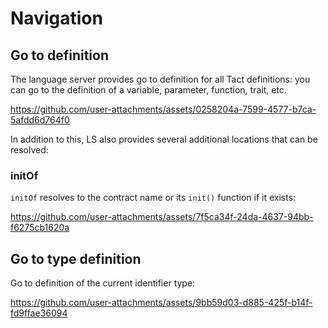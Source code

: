 # Navigation

## Go to definition

The language server provides go to definition for all Tact definitions: you can go to the definition of a variable,
parameter, function, trait, etc.

https://github.com/user-attachments/assets/0258204a-7599-4577-b7ca-5afdd6d764f0

In addition to this, LS also provides several additional locations that can be resolved:

### initOf

`initOf` resolves to the contract name or its `init()` function if it exists:

https://github.com/user-attachments/assets/7f5ca34f-24da-4637-94bb-f6275cb1620a

## Go to type definition

Go to definition of the current identifier type:

https://github.com/user-attachments/assets/9bb59d03-d885-425f-b14f-fd9ffae36094
